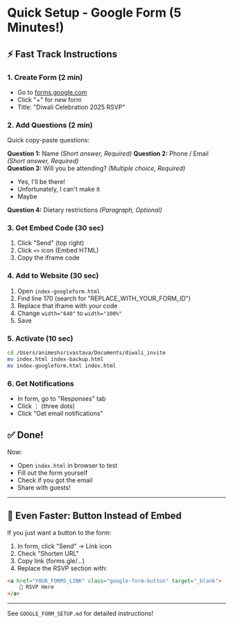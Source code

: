 # Quick Setup - Google Form (5 Minutes!)

## ⚡ Fast Track Instructions

### 1. Create Form (2 min)
- Go to [forms.google.com](https://forms.google.com)
- Click "+" for new form
- Title: "Diwali Celebration 2025 RSVP"

### 2. Add Questions (2 min)
Quick copy-paste questions:

**Question 1:** Name *(Short answer, Required)*
**Question 2:** Phone / Email *(Short answer, Required)*  
**Question 3:** Will you be attending? *(Multiple choice, Required)*
- Yes, I'll be there!
- Unfortunately, I can't make it  
- Maybe

**Question 4:** Dietary restrictions *(Paragraph, Optional)*

### 3. Get Embed Code (30 sec)
1. Click "Send" (top right)
2. Click `<>` icon (Embed HTML)
3. Copy the iframe code

### 4. Add to Website (30 sec)
1. Open `index-googleform.html`
2. Find line 170 (search for "REPLACE_WITH_YOUR_FORM_ID")
3. Replace that iframe with your code
4. Change `width="640"` to `width="100%"`
5. Save

### 5. Activate (10 sec)
```bash
cd /Users/animeshsrivastava/Documents/diwali_invite
mv index.html index-backup.html
mv index-googleform.html index.html
```

### 6. Get Notifications
- In form, go to "Responses" tab
- Click ⋮ (three dots)
- Click "Get email notifications"

## ✅ Done!

Now:
- Open `index.html` in browser to test
- Fill out the form yourself
- Check if you got the email
- Share with guests!

---

## 📱 Even Faster: Button Instead of Embed

If you just want a button to the form:

1. In form, click "Send" → Link icon
2. Check "Shorten URL"
3. Copy link (forms.gle/...)
4. Replace the RSVP section with:

```html
<a href="YOUR_FORMS_LINK" class="google-form-button" target="_blank">
    📝 RSVP Here
</a>
```

---

See `GOOGLE_FORM_SETUP.md` for detailed instructions!
